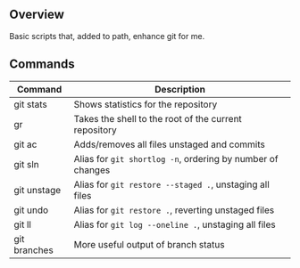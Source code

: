 Overview
-----------
Basic scripts that, added to path, enhance git for me.

Commands
------
| Command        | Description                                                    |
| -----------    | -----------                                                    |
| git stats      | Shows statistics for the repository                            |
| gr             | Takes the shell to the root of the current repository          |
| git ac         | Adds/removes all files unstaged and commits                    |
| git sln        | Alias for `git shortlog -n`, ordering by number of changes     |
| git unstage    | Alias for `git restore --staged .`, unstaging all files        |
| git undo       | Alias for `git restore .`, reverting unstaged files            |
| git ll         | Alias for `git log --oneline .`, unstaging all files           |
| git branches   | More useful output of branch status                            |